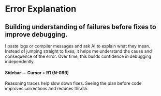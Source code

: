 # Error Explanation

## Building understanding of failures before fixes to improve debugging.

I paste logs or compiler messages and ask AI to explain what they mean. Instead of jumping straight to fixes, it helps me understand the cause and consequence of the error. Over time, this builds confidence in debugging independently.

#### Sidebar — Cursor + R1 (N-089)

Reasoning traces help slow down fixes. Seeing the plan before code improves corrections and reduces thrash.
